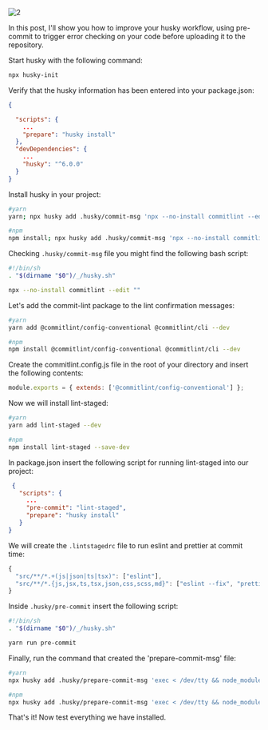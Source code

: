 ![2](https://user-images.githubusercontent.com/42126267/226604259-e1abcc22-88fe-4992-ac0a-ce9593110cc7.png)

In this post, I'll show you how to improve your husky workflow, using pre-commit to trigger error checking on your code before uploading it to the repository.

Start husky with the following command:
```sh
npx husky-init
```

Verify that the husky information has been entered into your package.json:
```json
{

  "scripts": {
    ...
    "prepare": "husky install"
  },
  "devDependencies": {
    ...
    "husky": "^6.0.0"
  }
}
```

Install husky in your project:
```sh
#yarn 
yarn; npx husky add .husky/commit-msg 'npx --no-install commitlint --edit ""'

#npm 
npm install; npx husky add .husky/commit-msg 'npx --no-install commitlint --edit ""'
```

Checking `.husky/commit-msg` file you might find the following bash script:
```sh
#!/bin/sh
. "$(dirname "$0")/_/husky.sh"

npx --no-install commitlint --edit ""
```

Let's add the commit-lint package to the lint confirmation messages:
```sh
#yarn 
yarn add @commitlint/config-conventional @commitlint/cli --dev

#npm 
npm install @commitlint/config-conventional @commitlint/cli --dev
```

Create the commitlint.config.js file in the root of your directory and insert the following contents:
```js
module.exports = { extends: ['@commitlint/config-conventional'] };
```

Now we will install lint-staged:
```sh
#yarn 
yarn add lint-staged --dev

#npm 
npm install lint-staged --save-dev
```

In package.json insert the following script for running lint-staged into our project:
```json
 {
   "scripts": {
     ...
     "pre-commit": "lint-staged",
     "prepare": "husky install"
   }
}
```

We will create the `.lintstagedrc` file to run eslint and prettier at commit time:
```js
{
  "src/**/*.+(js|json|ts|tsx)": ["eslint"],
  "src/**/*.{js,jsx,ts,tsx,json,css,scss,md}": ["eslint --fix", "prettier --write"]
}
```

Inside `.husky/pre-commit` insert the following script:
```sh
#!/bin/sh
. "$(dirname "$0")/_/husky.sh"

yarn run pre-commit
```

Finally, run the command that created the 'prepare-commit-msg' file:
```sh
#yarn
npx husky add .husky/prepare-commit-msg 'exec < /dev/tty && node_modules/.bin/cz --hook || true'; yarn

#npm
npx husky add .husky/prepare-commit-msg 'exec < /dev/tty && node_modules/.bin/cz --hook || true'; npm install
```

That's it! Now test everything we have installed.
